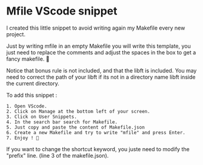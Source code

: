 # Mfile VScode snippet

I created this little snippet to avoid writing again my Makefile every new project.

Just by writing mfile in an empty Makefile you will write this template, you just need to replace the comments and adjust the spaces in the box to get a fancy makefile. 🙂

Notice that bonus rule is not included, and that the libft is included. You may need to correct the path of your libft if its not in a directory name libft inside the current directory.

To add this snippet :

    1. Open VScode.
    2. Click on Manage at the bottom left of your screen.
    3. Click on User Snippets.
    4. In the search bar search for Makefile.
    5. Just copy and paste the content of Makefile.json
    6. Create a new Makefile and try to write "mfile" and press Enter.
    7. Enjoy ! 🙂

If you want to change the shortcut keyword, you juste need to modify the "prefix" line. (line 3 of the makefile.json).
